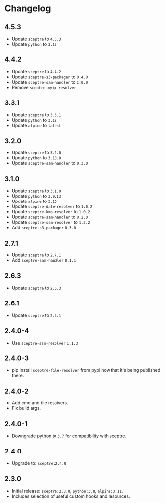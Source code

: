 # Changelog

## 4.5.3

- Update `sceptre` to `4.5.3`
- Update `python` to `3.13`

## 4.4.2

- Update `sceptre` to `4.4.2`
- Update `sceptre-s3-packager` to `0.4.0`
- Update `sceptre-sam-handler` to `1.0.0`
- Remove `sceptre-myip-resolver`

## 3.3.1

- Update `sceptre` to `3.3.1`
- Update `python` to `3.12`
- Update `alpine` to `latest`

## 3.2.0

- Update `sceptre` to `3.2.0`
- Update `python` to `3.10.8`
- Update `sceptre-sam-handler` to `0.3.0`

## 3.1.0

- Update `sceptre` to `3.1.0`
- Update `python` to `3.9.13`
- Update `alpine` to `3.16`
- Update `sceptre-date-resolver` to `1.0.2`
- Update `sceptre-kms-resolver` to `1.0.2`
- Update `sceptre-sam-handler` to `0.2.0`
- Update `sceptre-ssm-resolver` to `1.2.2`
- Add `sceptre-s3-packager` `0.3.0`

## 2.7.1

- Update `sceptre` to `2.7.1`
- Add `sceptre-sam-handler` `0.1.1`

## 2.6.3

- Update `sceptre` to `2.6.3`

## 2.6.1

- Update `sceptre` to `2.6.1`

## 2.4.0-4

- Use `sceptre-ssm-resolver` `1.1.3`

## 2.4.0-3

- pip install `sceptre-file-resolver` from pypi now that it's being published there.

## 2.4.0-2

- Add cmd and file resolvers.
- Fix build args.

## 2.4.0-1

- Downgrade python to `3.7` for compatibility with sceptre.

## 2.4.0

- Upgrade to: `sceptre:2.4.0`

## 2.3.0

- Initial release: `sceptre:2.3.0`, `python:3.8`, `alpine:3.11`.
- Includes selection of useful custom hooks and resources.
